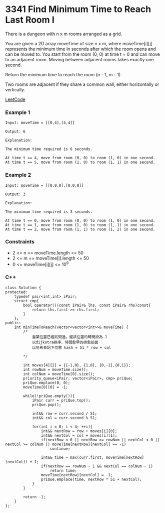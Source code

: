 # 3341 Find Minimum Time to Reach Last Room I

There is a dungeon with n x m rooms arranged as a grid.

You are given a 2D array moveTime of size n x m, where moveTime[i][j] represents the minimum time in seconds after which the room opens and can be moved to. You start from the room (0, 0) at time t = 0 and can move to an adjacent room. Moving between adjacent rooms takes exactly one second.

Return the minimum time to reach the room (n - 1, m - 1).

Two rooms are adjacent if they share a common wall, either horizontally or vertically.

[LeetCode](https://leetcode.cn/problems/find-minimum-time-to-reach-last-room-i/)

### Example 1

```
Input: moveTime = [[0,4],[4,4]]

Output: 6

Explanation:

The minimum time required is 6 seconds.

At time t == 4, move from room (0, 0) to room (1, 0) in one second.
At time t == 5, move from room (1, 0) to room (1, 1) in one second.
```

### Example 2

```
Input: moveTime = [[0,0,0],[0,0,0]]

Output: 3

Explanation:

The minimum time required is 3 seconds.

At time t == 0, move from room (0, 0) to room (1, 0) in one second.
At time t == 1, move from room (1, 0) to room (1, 1) in one second.
At time t == 2, move from room (1, 1) to room (1, 2) in one second.
```

### Constraints

* 2 <= n == moveTime.length <= 50
* 2 <= m == moveTime[i].length <= 50
* 0 <= moveTime[i][j] <= 10<sup>9</sup>


### C++ 

```
class Solution {
protected:
    typedef pair<int,int> iPair;
    struct cmp{
        bool operator()(const iPair& lhs, const iPair& rhs)const{
            return lhs.first >= rhs.first;
        }
    };
public:
    int minTimeToReach(vector<vector<int>>& moveTime) {
        /*
            當某位置已經訪問過，經該位置的時間設為-1
            以dijkstra排序，時間愈早的排愈前面
            以哈希表記下位置 hash = 51 * row + col

        */
        
        int moves[4][2] = {{-1,0}, {1,0}, {0,-1},{0,1}};
        int rowNum = moveTime.size();
        int colNum = moveTime[0].size();
        priority_queue<iPair, vector<iPair>, cmp> priQue;
        priQue.emplace(0, 0);
        moveTime[0][0] = -1;

        while(!priQue.empty()){
            iPair curr = priQue.top();
            priQue.pop();

            int&& row = curr.second / 51;
            int&& col = curr.second % 51;
            
            for(int i = 0; i < 4; ++i){
                int&& nextRow = row + moves[i][0];
                int&& nextCol = col + moves[i][1];
                if(nextRow < 0 || nextRow >= rowNum || nextCol < 0 || nextCol >= colNum || moveTime[nextRow][nextCol] == -1)
                    continue;
                
                int&& time = max(curr.first, moveTime[nextRow][nextCol]) + 1;
                if(nextRow == rowNum - 1 && nextCol == colNum - 1)
                    return time;
                moveTime[nextRow][nextCol] = -1;    
                priQue.emplace(time, nextRow * 51 + nextCol);
            } 
        }
       
        return -1;
    }
};
```